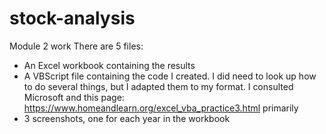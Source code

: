 # stock-analysis
Module 2 work
There are 5 files:
  * An Excel workbook containing the results
  * A VBScript file containing the code I created. I did need to look up how to do several things, but I adapted them to my format. I consulted Microsoft and this page:      https://www.homeandlearn.org/excel_vba_practice3.html primarily
  * 3 screenshots, one for each year in the workbook
  
